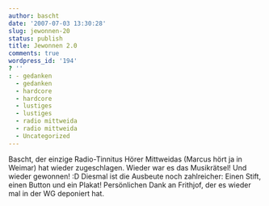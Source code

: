 ```yaml
---
author: bascht
date: '2007-07-03 13:30:28'
slug: jewonnen-20
status: publish
title: Jewonnen 2.0
comments: true
wordpress_id: '194'
? ''
: - gedanken
  - gedanken
  - hardcore
  - hardcore
  - lustiges
  - lustiges
  - radio mittweida
  - radio mittweida
  - Uncategorized
---
```


Bascht, der einzige Radio-Tinnitus Hörer Mittweidas (Marcus hört ja
in Weimar) hat wieder zugeschlagen. Wieder war es das Musikrätsel!
Und wieder gewonnen! :D Diesmal ist die Ausbeute noch zahlreicher:
Einen Stift, einen Button und ein Plakat! Persönlichen Dank an
Frithjof, der es wieder mal in der WG deponiert hat.


